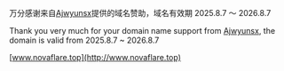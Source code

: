万分感谢来自[Ajwyunsx](https://github.com/Ajwyunsx)提供的域名赞助，域名有效期 2025.8.7 ～ 2026.8.7


Thank you very much for your domain name support from [Ajwyunsx](https://github.com/Ajwyunsx), the domain is valid from 2025.8.7 ~ 2026.8.7

[www.novaflare.top](http://www.novaflare.top)
